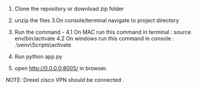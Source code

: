1. Clone the repository or download zip folder
2. unzip the files
3.On console/terminal navigate to project directory
4. Run the command -
4.1 On MAC run this command in terminal : source env/bin/activate
4.2 On windows run this command in console  : .\venv\Scripts\activate

5. Run python app.py
6. open http://0.0.0.0:8005/ in browser.

NOTE: Drexel cisco VPN should be connected .
